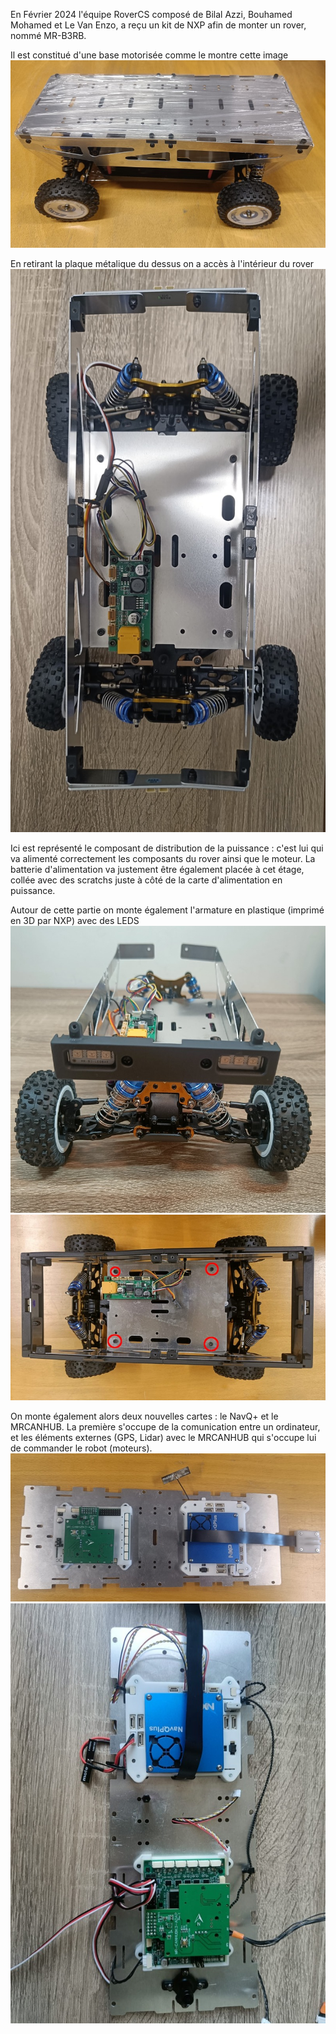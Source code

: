 En Février 2024 l'équipe RoverCS composé de Bilal Azzi, Bouhamed Mohamed et Le Van Enzo, a reçu un kit de NXP afin de monter un rover, nommé MR-B3RB.

Il est constitué d'une base motorisée comme le montre cette image ![](images/3.jpeg)

En retirant la plaque métalique du dessus on a accès à l'intérieur du rover ![](images/2.jpeg)

Ici est représenté le composant de distribution de la puissance : c'est lui qui va alimenté correctement les composants du rover ainsi que le moteur. La batterie d'alimentation va justement être également placée à cet étage, collée avec des scratchs juste à côté de la carte d'alimentation en puissance.

Autour de cette partie on monte également l'armature en plastique (imprimé en 3D par NXP) avec des LEDS ![](images/6.jpeg) ![](images/9.jpeg)

On monte également alors deux nouvelles cartes : le NavQ+ et le MRCANHUB. La première s'occupe de la comunication entre un ordinateur, et les éléments externes (GPS, Lidar) avec le MRCANHUB qui s'occupe lui de commander le robot (moteurs). ![](images/4.jpeg) ![](images/1.jpeg)

